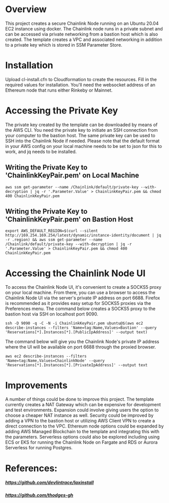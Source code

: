 # Overview

This project creates a secure Chainlink Node running on an Ubuntu 20.04 EC2 instance using docker. The Chainlink node runs in a private subnet and can be accessed via private networking from a bastion host which is also created. The template creates a VPC and associated networking in addition to a private key which is stored in SSM Parameter Store.

# Installation

Upload cl-install.cfn to Cloudformation to create the resources. Fill in the required values for installation. You'll need the websocket address of an Ethereum node that runs either Rinkeby or Mainnet.

# Accessing the Private Key

The private key created by the template can be downloaded by means of the AWS CLI. You need the private key to initiate an SSH connection from your computer to the bastion host. The same private key can be used to SSH into the Chainlink Node if needed. Please note that the default format in your AWS config on your local machine needs to be set to json for this to work, and jq needs to be installed. 

## Writing the Private Key to 'ChainlinkKeyPair.pem' on Local Machine

```
aws ssm get-parameter --name /Chainlink/default/private-key --with-decryption | jq -r '.Parameter.Value' > ChainlinkKeyPair.pem && chmod 400 ChainlinkKeyPair.pem
```
## Writing the Private Key to 'ChainlinkKeyPair.pem' on Bastion Host
```
export AWS_DEFAULT_REGION=$(curl --silent http://169.254.169.254/latest/dynamic/instance-identity/document | jq -r .region) && aws ssm get-parameter --name /Chainlink/default/private-key --with-decryption | jq -r '.Parameter.Value' > ChainlinkKeyPair.pem && chmod 400 ChainlinkKeyPair.pem
```
# Accessing the Chainlink Node UI

To access the Chainlink Node UI, it's convenient to create a SOCKS5 proxy on your local machine. From there, you can use a browser to access the Chainlink Node UI via the server's private IP address on port 6688. Firefox is recommended as it provides easy setup for SOCKS5 proxies via the Preferences menu. The command below creates a SOCKS5 proxy to the bastion host via SSH on localhost port 9090.

```
ssh -D 9090 -q -C -N -i ChainlinkKeyPair.pem ubuntu@$(aws ec2 describe-instances --filters 'Name=tag:Name,Values=Bastion' --query 'Reservations[*].Instances[*].[PublicIpAddress]' --output text)
```
The command below will give you the Chainlink Node's private IP address where the UI will be available on port 6688 through the proxied browser.
```
aws ec2 describe-instances --filters 'Name=tag:Name,Values=ChainlinkNode' --query 'Reservations[*].Instances[*].[PrivateIpAddress]' --output text
``` 
# Improvements

A number of things could be done to improve this project. The template currently creates a NAT Gateway which can be expensive for development and test environments. Expansion could involve giving users the option to choose a cheaper NAT instance as well. Security could be improved by adding a VPN to the bastion host or utilizing AWS Client VPN to create a direct connection to the VPC. Ethereum node options could be expanded by adding AWS Managed Blockchain to the template and integrating this with the parameters. Serverless options could also be explored including using ECS or EKS for running the Chainlink Node on Fargate and RDS or Aurora Serverless for running Postgres. 

# References:  
  
##### https://github.com/devlintrace/laxinstall
##### https://github.com/thodges-gh  
